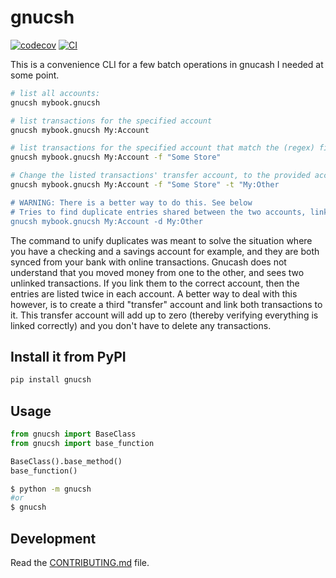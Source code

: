 # gnucsh

[![codecov](https://codecov.io/gh/leonschreuder/gnucsh/branch/main/graph/badge.svg?token=gnucsh_token_here)](https://codecov.io/gh/leonschreuder/gnucsh)
[![CI](https://github.com/leonschreuder/gnucsh/actions/workflows/main.yml/badge.svg)](https://github.com/leonschreuder/gnucsh/actions/workflows/main.yml)

This is a convenience CLI for a few batch operations in gnucash I needed at
some point.

```bash
# list all accounts:
gnucsh mybook.gnucsh

# list transactions for the specified account
gnucsh mybook.gnucsh My:Account

# list transactions for the specified account that match the (regex) filter
gnucsh mybook.gnucsh My:Account -f "Some Store"

# Change the listed transactions' transfer account, to the provided account
gnucsh mybook.gnucsh My:Account -f "Some Store" -t "My:Other

# WARNING: There is a better way to do this. See below
# Tries to find duplicate entries shared between the two accounts, links them and removes the duplicate
gnucsh mybook.gnucsh My:Account -d My:Other
```

The command to unify duplicates was meant to solve the situation where you have
a checking and a savings account for example, and they are both synced from
your bank with online transactions. Gnucash does not understand that you moved
money from one to the other, and sees two unlinked transactions. If you link
them to the correct account, then the entries are listed twice in each account.
A better way to deal with this however, is to create a third "transfer" account
and link both transactions to it. This transfer account will add up to zero
(thereby verifying everything is linked correctly) and you don't have to delete
any transactions.

## Install it from PyPI

```bash
pip install gnucsh
```

## Usage

```py
from gnucsh import BaseClass
from gnucsh import base_function

BaseClass().base_method()
base_function()
```

```bash
$ python -m gnucsh
#or
$ gnucsh
```

## Development

Read the [CONTRIBUTING.md](CONTRIBUTING.md) file.
